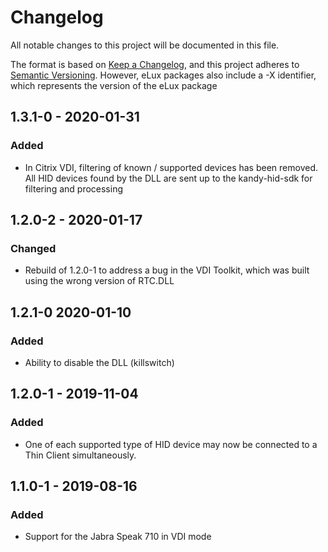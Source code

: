 # Changelog
All notable changes to this project will be documented in this file.

The format is based on [Keep a Changelog](https://keepachangelog.com/en/1.0.0/),
and this project adheres to [Semantic Versioning](https://semver.org/spec/v2.0.0.html). However, eLux packages also include a -X identifier, which represents the version of the eLux package

## 1.3.1-0 - 2020-01-31
### Added
- In Citrix VDI, filtering of known / supported devices has been removed. All HID devices found by the DLL are sent up to the kandy-hid-sdk for filtering and processing

## 1.2.0-2 - 2020-01-17
### Changed
- Rebuild of 1.2.0-1 to address a bug in the VDI Toolkit, which was built using the wrong version of RTC.DLL

## 1.2.1-0 2020-01-10
### Added
- Ability to disable the DLL (killswitch)

## 1.2.0-1 - 2019-11-04
### Added
- One of each supported type of HID device may now be connected to a Thin Client simultaneously.

## 1.1.0-1 - 2019-08-16
### Added
- Support for the Jabra Speak 710 in VDI mode

<!-- changelog possible fields:
### Added
### Changed
### Removed
### Deprecated
### Fixed
### Security
>